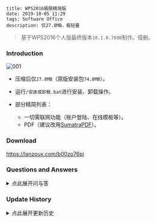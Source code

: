```
title: WPS2016极限精简版
date: 2019-10-05 11:29
tags: Software Office
description: 仅27.8MB，极轻量
```

> 基于WPS2016个人版最终版本`10.1.0.7698`制作。侵删。

### Introduction

![001](/res/20191005-1129-001.png)

* 压缩后仅`27.8MB`（原版安装包`74.8MB`）。

* 运行`/安装或卸载.bat`进行安装、卸载操作。

* 部分精简列表：
    * 一切需联网功能（账户登陆、在线模板等）。
    * PDF（建议改用[SumatraPDF](https://sumatrapdfreader.org)）。

### Download

<https://lanzoux.com/b00zo76pi>

<!-- TODO: 提供一个便携版启动器 -->

### Questions and Answers

<details>
<summary>点此展开问与答</summary>

* 如何使用多窗口/多进程模式？
    * 命令行加参数`-w`。

* 依赖的系统组件有？
    * VC2010；WPS演示播放视频依赖系统解码器。

* 附加包有啥用？
    * 如果用着没出问题，就不需要。
    * 包含了：英文、繁体中文界面语言包；音视频解码器；运行库；系统库（用于过度精简的WinPE，提取自Win7，若需兼容XP请自行依样提取）。

* 为何选择WPS而非MicrosoftOffice？
    * WPS更适合我这类轻度用户。MSOffice体积大，安装慢，到处乱写注册表，还得丢一大堆东西到`%WinDir%`里头。

* 为何选择WPS2016而非2019/2013？
    * 2019新增功能大多为需联网的增值功能，与修改初衷不符；2013不支持主流OfficeXML（如`.docx`）格式。

* 为何修改个人版而非较新的专业版？
    * 功能更新自2019预览发布后就已大致停止，因而个人版最终版本与专业版差异极小。又及，专业版体积大，且授权验证较为麻烦。

</details>

### Update History

<details>
<summary>点此展开更新历史</summary>

#### 20201205

* 新增：
    * 安装管理器。
    * 附加包（包含语言包和各种补丁）。

* 移除：
    * 旧版公式编辑器（同时WPS原本也不支持MathML公式编辑，仅支持查看）。
    * LibCurl、错误报告等组件。
    * PE数字证书等附加数据。
    * 自动新建`/addons`等空文件夹。
    * 启动时注册表修复弹窗。
    * `F1`帮助快捷键。
    * 帮助、退出等菜单项。
    * 标题栏、标签页文件图标。
    * 截图工具。
    * 皮肤管理。
    * SmartArt（智能图形）编辑。
    * 夜间、护眼模式。
    * WPS文字拼音指南。
    * WPS表格`.xlsb`（二进制表）格式支持。
    * 其他无用资源。

* 修复：
    * 无法插入艺术字。
    * 开始选项卡调整字号功能消失。
    * 全屏浮窗不可用。
    * 部分悬停提示缺失。
    * WPS文字插入表格崩溃。
    * WPS文字无法插入图表。
    * WPS演示、WPS文字无法编辑图表数据。
    * WPS表格单元格中文货币等格式缺失。
    * WPS演示项目符号和编号崩溃。
    * WPS演示在界面缩放时字号选择框过宽。
    * 由缺失版本识别导致的功能缺失，例如WPS表格分页预览。
    * 由缺失Manifest导致的缩放不正常。

* 其他调整：
    * 减淡窗口阴影。
    * 重绘无标签页时的新建和打开按钮。
    * 重绘右上角窗口控制按钮。

#### 20200719

* 去掉了没有软用的启动器。等有闲暇再重写一个。

* 迫于学业压力，无限期鸽置。

#### 20191013

* 用空DLL替换OpenSSL组件，减小大小。

#### 20191005

* 基于原版重制。

* 窗口默认字体由宋体改为微软雅黑。

* 提供运行库补丁。

#### 20180607

* 改用192MB大字典压缩包，体积减小一点点。

#### 20180331

* 首个版本，基于“小俊”的修改版制作。

</details>
